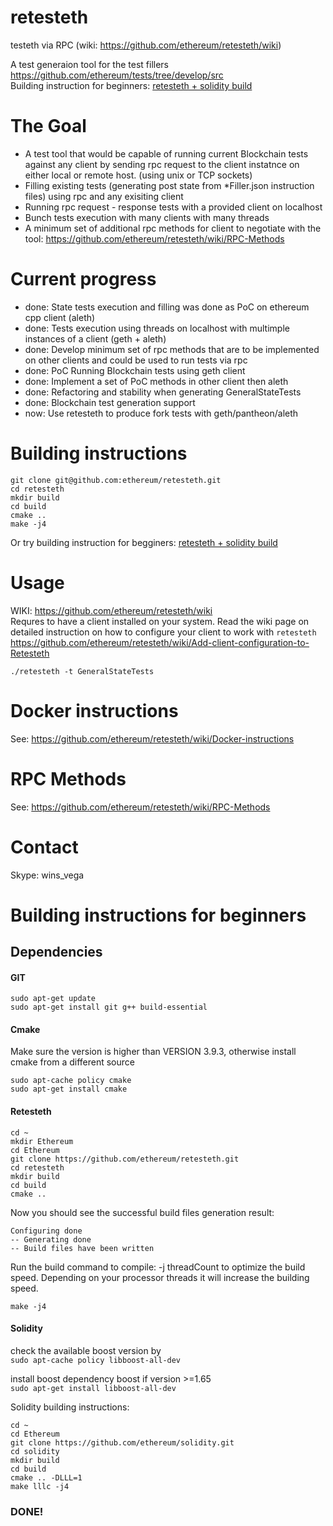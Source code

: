 # retesteth
testeth via RPC (wiki: https://github.com/ethereum/retesteth/wiki)

A test generaion tool for the test fillers https://github.com/ethereum/tests/tree/develop/src  
Building instruction for beginners: [retesteth + solidity build](https://github.com/ethereum/retesteth#building-instructions-for-beginners)

# The Goal

* A test tool that would be capable of running current Blockchain tests against any client by sending rpc request to the client instatnce on either local or remote host. (using unix or TCP sockets) 
* Filling existing tests (generating post state from *Filler.json instruction files) using rpc and any exisiting client
* Running rpc request - response tests with a provided client on localhost
* Bunch tests execution with many clients with many threads
* A minimum set of additional rpc methods for client to negotiate with the tool: https://github.com/ethereum/retesteth/wiki/RPC-Methods

# Current progress

* done: State tests execution and filling was done as PoC on ethereum cpp client (aleth)
* done: Tests execution using threads on localhost with multimple instances of a client (geth + aleth)
* done: Develop minimum set of rpc methods that are to be implemented on other clients and could be used to run tests via rpc
* done: PoC Running Blockchain tests using geth client
* done: Implement a set of PoC methods in other client then aleth
* done: Refactoring and stability when generating GeneralStateTests
* done: Blockchain test generation support
* now: Use retesteth to produce fork tests with geth/pantheon/aleth

# Building instructions
```
git clone git@github.com:ethereum/retesteth.git
cd retesteth
mkdir build
cd build
cmake ..
make -j4
```
Or try building instruction for begginers: [retesteth + solidity build](https://github.com/ethereum/retesteth#building-instructions-for-beginners)


# Usage
WIKI: https://github.com/ethereum/retesteth/wiki  
Requres to have a client installed on your system. Read the wiki page on detailed instruction on how to configure your client to work with `retesteth`
https://github.com/ethereum/retesteth/wiki/Add-client-configuration-to-Retesteth
```
./retesteth -t GeneralStateTests
```

# Docker instructions
See: https://github.com/ethereum/retesteth/wiki/Docker-instructions

# RPC Methods
See: https://github.com/ethereum/retesteth/wiki/RPC-Methods

# Contact
Skype: wins_vega

# Building instructions for beginners
## Dependencies

#### GIT
```
sudo apt-get update
sudo apt-get install git g++ build-essential
```
#### Cmake
Make sure the version is higher than VERSION 3.9.3, otherwise install cmake from a different source
```
sudo apt-cache policy cmake
sudo apt-get install cmake
```

#### Retesteth
```
cd ~
mkdir Ethereum
cd Ethereum
git clone https://github.com/ethereum/retesteth.git
cd retesteth
mkdir build
cd build
cmake ..
```

Now you should see the successful build files generation result: 
```
Configuring done
-- Generating done
-- Build files have been written 
```

Run the build command to compile:
-j threadCount to optimize the build speed. Depending on your processor threads it will increase the building speed.
```
make -j4
```

#### Solidity

check the available boost version by  
`sudo apt-cache policy libboost-all-dev`

install boost dependency boost if version >=1.65  
`sudo apt-get install libboost-all-dev`

Solidity building instructions:

```
cd ~
cd Ethereum
git clone https://github.com/ethereum/solidity.git
cd solidity
mkdir build
cd build
cmake .. -DLLL=1
make lllc -j4
```

### DONE!


